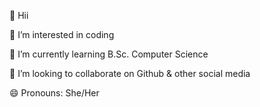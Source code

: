 👋 Hii

👀 I’m interested in coding 

🌱 I’m currently learning B.Sc. Computer Science 

💞️ I’m looking to collaborate on Github & other social media 

😄 Pronouns: She/Her


<!---
- 📫 How to reach me phenoix-12
- 💻 Language: HTML; C; Python
- 📱 Software: Github; Notepad; Visual Studio
- 📲 System: Android; Window
- 💾 Hardware: Vivo V2029; Lenova Siml Home language
---!>
<!---
phenoix-12/phenoix-12 is a ✨ special ✨ repository because its `README.md` (this file) appears on your GitHub profile.
You can click the Preview link to take a look at your changes.
--->
